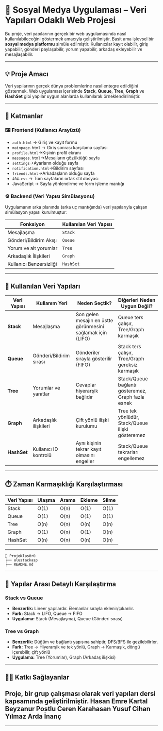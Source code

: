 # 📱 Sosyal Medya Uygulaması – Veri Yapıları Odaklı Web Projesi

Bu proje, veri yapılarının gerçek bir web uygulamasında nasıl kullanılabileceğini göstermek amacıyla geliştirilmiştir. Basit ama işlevsel bir **sosyal medya platformu** simüle edilmiştir. Kullanıcılar kayıt olabilir, giriş yapabilir, gönderi paylaşabilir, yorum yapabilir, arkadaş ekleyebilir ve mesajlaşabilir.

---

## 💡 Proje Amacı

Veri yapılarının gerçek dünya problemlerine nasıl entegre edildiğini göstermek. Web uygulaması içerisinde **Stack**, **Queue**, **Tree**, **Graph** ve **HashSet** gibi yapılar uygun alanlarda kullanılarak örneklendirilmiştir.

---

## 🧱 Katmanlar

### 🖼️ Frontend (Kullanıcı Arayüzü)

- `auth.html` → Giriş ve kayıt formu
- `mainpage.html` → Giriş sonrası karşılama sayfası
- `profile.html`→Kişinin profil ekranı
- `messages.html`→Mesajların gözüktüğü sayfa
- `settings`→Ayarların olduğu sayfa
- `notification.html`→Bildirim sayfası
- `friends.html`→Arkadaşların olduğu sayfa
- `404.css` → Tüm sayfaların ortak stil dosyası
- JavaScript → Sayfa yönlendirme ve form işleme mantığı

### ⚙️ Backend (Veri Yapısı Simülasyonu)

Uygulamanın arka planında (arka uç mantığında) veri yapılarıyla çalışan simülasyon yapısı kurulmuştur:

| Fonksiyon                 | Kullanılan Veri Yapısı |
|--------------------------|------------------------|
| Mesajlaşma               | `Stack`               |
| Gönderi/Bildirim Akışı   | `Queue`               |
| Yorum ve alt yorumlar    | `Tree`                |
| Arkadaşlık İlişkileri    | `Graph`               |
| Kullanıcı Benzersizliği  | `HashSet`             |

---

## 🧠 Kullanılan Veri Yapıları

| Veri Yapısı | Kullanım Yeri               | Neden Seçtik? | Diğerleri Neden Uygun Değil? |
|-------------|-----------------------------|---------------|-------------------------------|
| **Stack**   | Mesajlaşma                  | Son gelen mesajın en üstte görünmesini sağlamak için (LIFO) | Queue ters çalışır, Tree/Graph karmaşık |
| **Queue**   | Gönderi/Bildirim sırası     | Gönderiler sırayla gösterilir (FIFO) | Stack ters çalışır, Tree/Graph gereksiz karmaşık |
| **Tree**    | Yorumlar ve yanıtlar        | Cevaplar hiyerarşik bağlıdır | Stack/Queue bağlantı gösteremez, Graph fazla esnek |
| **Graph**   | Arkadaşlık ilişkileri       | Çift yönlü ilişki kurulumu | Tree tek yönlüdür, Stack/Queue ilişki gösteremez |
| **HashSet** | Kullanıcı ID kontrolü       | Aynı kişinin tekrar kayıt olmasını engeller | Stack/Queue tekrarları engellemez |

---

## ⏱️ Zaman Karmaşıklığı Karşılaştırması

| Veri Yapısı | Ulaşma | Arama | Ekleme | Silme |
|-------------|--------|--------|--------|--------|
| Stack       | O(1)   | O(n)   | O(1)   | O(1)   |
| Queue       | O(1)   | O(n)   | O(1)   | O(1)   |
| Tree        | O(n)   | O(n)   | O(n)   | O(n)   |
| Graph       | O(1)   | O(n)   | O(1)   | O(n)   |
| HashSet     | O(n)   | O(n)   | O(n)   | O(n)   |

---


```
📂 ProjeKlasörü
├── ulustackasp 
├── README.md          
```

---

## 🔄 Yapılar Arası Detaylı Karşılaştırma

### Stack vs Queue

- **Benzerlik:** Lineer yapılardır. Elemanlar sırayla eklenir/çıkarılır.
- **Fark:** Stack → LIFO, Queue → FIFO
- **Uygulama:** Stack (Mesajlaşma), Queue (Gönderi sırası)

### Tree vs Graph

- **Benzerlik:** Düğüm ve bağlantı yapısına sahiptir, DFS/BFS ile gezilebilirler.
- **Fark:** Tree → Hiyerarşik ve tek yönlü, Graph → Karmaşık, döngü içerebilir, çift yönlü
- **Uygulama:** Tree (Yorumlar), Graph (Arkadaş ilişkisi)

---

## 🧑‍💻 Katkı Sağlayanlar

Proje, bir grup çalışması olarak veri yapıları dersi kapsamında geliştirilmiştir.
Hasan Emre Kartal
Beyzanur Postlu
Ceren Karahasan
Yusuf Cihan Yılmaz 
Arda İnanç
---





---

